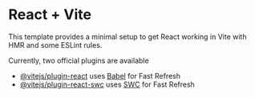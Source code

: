 # React + Vite

This template provides a minimal setup to get React working in Vite with HMR and some ESLint rules.

Currently, two official plugins are available

- [@vitejs/plugin-react](https://github.com/vitejs/vite-plugin-react/blob/main/packages/plugin-react/README.md) uses [Babel](https://babeljs.io/) for Fast Refresh
- [@vitejs/plugin-react-swc](https://github.com/vitejs/vite-plugin-react-swc) uses [SWC](https://swc.rs/) for Fast Refresh



<!-- Problem of the code -->
<!-- 1. Clipdrop api is not working --> 
<!-- 2. Connect with rozarpay  -->
<!-- Only file needed to change is .env file -->

<!-- Problem of the code again -->
<!-- Problem 1 Solved -->
<!-- Problem 2 Require PAN card for integration of rozarpay -->

<!-- Deployment -->